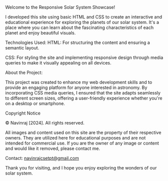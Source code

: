 
Welcome to the Responsive Solar System Showcase!

I developed this site using basic HTML and CSS to create an interactive and educational experience for exploring the planets of our solar system. It's a place where you can learn about the fascinating characteristics of each planet and enjoy beautiful visuals.

Technologies Used:
HTML: For structuring the content and ensuring a semantic layout.

CSS: For styling the site and implementing responsive design through media queries to make it visually appealing on all devices.

About the Project:

This project was created to enhance my web development skills and to provide an engaging platform for anyone interested in astronomy. By incorporating CSS media queries, I ensured that the site adapts seamlessly to different screen sizes, offering a user-friendly experience whether you're on a desktop or smartphone.

Copyright Notice

© Navinraj [2024]. All rights reserved.

All images and content used on this site are the property of their respective owners. They are utilized here for educational purposes and are not intended for commercial use. If you are the owner of any image or content and would like it removed, please contact me.



Contact: navinrajcsetpt@gmail.com

Thank you for visiting, and I hope you enjoy exploring the wonders of our solar system.
